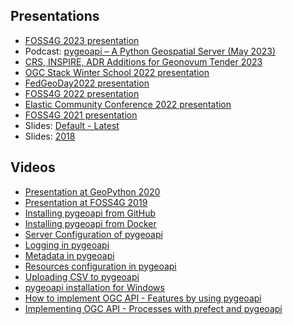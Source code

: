## Presentations

- [FOSS4G 2023 presentation](foss4g2023)
- Podcast: [pygeoapi – A Python Geospatial Server (May 2023)](https://mapscaping.com/podcast/pygeoapi-a-python-geospatial-server)
- [CRS, INSPIRE, ADR Additions for Geonovum Tender 2023](geonovum-tender-2023)
- [OGC Stack Winter School 2022 presentation](ogc-stack-winter-school-2022)
- [FedGeoDay2022 presentation](fedgeoday2022)
- [FOSS4G 2022 presentation](foss4g2022)
- [Elastic Community Conference 2022 presentation](elastic-cc-2022)
- [FOSS4G 2021 presentation](foss4g2021)
- Slides: [Default - Latest](default)
- Slides: [2018](2018)
## Videos


- [Presentation at GeoPython 2020](https://www.youtube.com/watch?v=pVfWRlmlJAE) 
- [Presentation at FOSS4G 2019](https://media.ccc.de/v/bucharest-32-next-generation-ogc-web-services-with-pygeoapi) 
- [Installing pygeoapi from GitHub](https://youtu.be/2yO-g6-xEPE?si=xvTD0wD_i-nvQFxF) 
- [Installing pygeoapi from Docker](https://youtu.be/UBfT2xUXQcg?si=IN87nrprvnKhUp_g) 
- [Server Configuration of pygeoapi](https://youtu.be/zjvcsSPu_b0?si=eI8sQ5je5Orfrfsh) 
- [Logging in pygeoapi](https://youtu.be/5Iv4KWmxn4Q?si=xp6rVQXlH4zlIFWh) 
- [Metadata in pygeoapi](https://youtu.be/Q_jTfmer-FA?si=nq3EXdj-3nqbiZTT) 
- [Resources configuration in pygeoapi](https://youtu.be/r-2XmzLbsPk?si=iWD6wbxw7hbLxMSl) 
- [Uploading CSV to pygeoapi](https://youtu.be/UNz8JJI1xvY?si=v25j7w77spB_1zig) 
- [pygeoapi installation for Windows](https://youtu.be/piNgi8HWAUY?si=IxTXRD1aNdk-6p5e) 
- [How to implement OGC API - Features by using pygeoapi](https://youtu.be/PMCTHZu4BxI?si=QSiVQmNcV9xgSK44) 
- [Implementing OGC API - Processes with prefect and pygeoapi](https://youtu.be/w-KRCe4Mguc?si=KUTxAoLhav6_4-Z7) 
